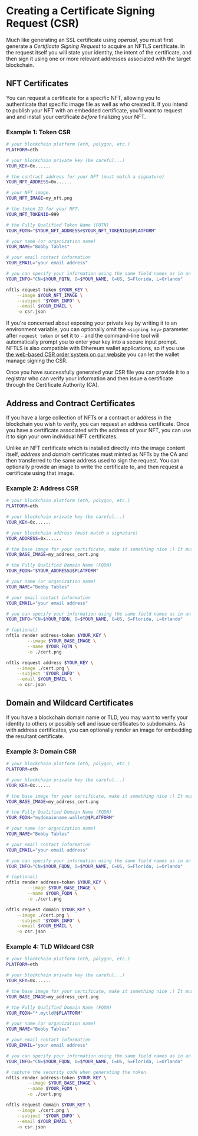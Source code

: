 # Creating a Certificate Signing Request (CSR)

Much like generating an SSL certificate using *openssl*, you must first generate a *Certificate Signing Request* to acquire an NFTLS certificate. In the request itself you will state your identity, the intent of the certificate, and then sign it using one or more relevant addresses associated with the target blockchain.

## NFT Certificates
You can request a certificate for a specific NFT, allowing you to authenticate that specific image file as well as who created it. If you intend to publish your NFT with an embedded certificate, you'll want to request and and install your certificate *before* finalizing your NFT.

### Example 1: Token CSR
```bash
# your blockchain platform (eth, polygon, etc.)
PLATFORM=eth

# your blockchain private key (be careful...)
YOUR_KEY=0x......

# the contract address for your NFT (must match a signature)
YOUR_NFT_ADDRESS=0x......

# your NFT image.
YOUR_NFT_IMAGE=my_nft.png

# the token ID for your NFT.
YOUR_NFT_TOKENID=999

# the Fully Qualified Token Name (FQTN)
YOUR_FQTN="$YOUR_NFT_ADDRESS#$YOUR_NFT_TOKENID@$PLATFORM"

# your name (or organization name)
YOUR_NAME="Bobby Tables"

# your email contact information
YOUR_EMAIL="your email address"

# you can specify your information using the same field names as in an SSL CSR.
YOUR_INFO="CN=$YOUR_FQTN, O=$YOUR_NAME, C=US, S=Florida, L=Orlando"

nftls request token $YOUR_KEY \
    --image $YOUR_NFT_IMAGE \
    --subject "$YOUR_INFO" \
    --email $YOUR_EMAIL \
    -o csr.json
```

If you're concerned about exposing your private key by writing it to an environment variable, you can optionally omit the `<signing key>` parameter after `request token` or set it to `-` and the command-line tool will automatically prompt you to enter your key into a secure input prompt. NFTLS is also compatible with Ethereum wallet applications, so if you use [the web-based CSR order system on our website](https://nftls.io/account) you can let the wallet manage signing the CSR.

Once you have successfully generated your CSR file you can provide it to a registrar who can verify your information and then issue a certificate through the Certificate Authority (CA).

## Address and Contract Certificates
If you have a large collection of NFTs or a contract or address in the blockchain you wish to verify, you can request an address certificate. Once you have a certificate associated with the address of your NFT, you can use it to sign your own individual NFT certificates.

Unlike an NFT certificate which is installed directly into the image content itself, *address* and *domain* certificates must minted as NFTs by the CA and then transferred to the same address used to sign the request. You can optionally provide an image to write the certificate to, and then request a certificate using that image.

### Example 2: Address CSR
```bash
# your blockchain platform (eth, polygon, etc.)
PLATFORM=eth

# your blockchain private key (be careful...)
YOUR_KEY=0x......

# your blockchain address (must match a signature)
YOUR_ADDRESS=0x......

# the base image for your certificate, make it something nice :) It must be 512x512 for address and domain certificates.
YOUR_BASE_IMAGE=my_address_cert.png

# the Fully Qualified Domain Name (FQDN)
YOUR_FQDN="$YOUR_ADDRESS@$PLATFORM"

# your name (or organization name)
YOUR_NAME="Bobby Tables"

# your email contact information
YOUR_EMAIL="your email address"

# you can specify your information using the same field names as in an SSL CSR.
YOUR_INFO="CN=$YOUR_FQDN, O=$YOUR_NAME, C=US, S=Florida, L=Orlando"

# (optional)
nftls render address-token $YOUR_KEY \
        --image $YOUR_BASE_IMAGE \
        --name $YOUR_FQTN \
        -o ./cert.png

nftls request address $YOUR_KEY \
    --image ./cert.png \
    --subject "$YOUR_INFO" \
    --email $YOUR_EMAIL \
    -o csr.json
```

## Domain and Wildcard Certificates
If you have a blockchain domain name or TLD, you may want to verify your identity to others or possibly sell and issue certificates to subdomains. As with address certificates, you can optionally render an image for embedding the resultant certificate.

### Example 3: Domain CSR
```bash
# your blockchain platform (eth, polygon, etc.)
PLATFORM=eth

# your blockchain private key (be careful...)
YOUR_KEY=0x......

# the base image for your certificate, make it something nice :) It must be 512x512 for address and domain certificates.
YOUR_BASE_IMAGE=my_address_cert.png

# the Fully Qualified Domain Name (FQDN)
YOUR_FQDN="mydomainname.wallet@$PLATFORM"

# your name (or organization name)
YOUR_NAME="Bobby Tables"

# your email contact information
YOUR_EMAIL="your email address"

# you can specify your information using the same field names as in an SSL CSR.
YOUR_INFO="CN=$YOUR_FQDN, O=$YOUR_NAME, C=US, S=Florida, L=Orlando"

# (optional)
nftls render address-token $YOUR_KEY \
        --image $YOUR_BASE_IMAGE \
        --name $YOUR_FQDN \
        -o ./cert.png

nftls request domain $YOUR_KEY \
    --image ./cert.png \
    --subject "$YOUR_INFO" \
    --email $YOUR_EMAIL \
    -o csr.json
```

### Example 4: TLD Wildcard CSR
```bash
# your blockchain platform (eth, polygon, etc.)
PLATFORM=eth

# your blockchain private key (be careful...)
YOUR_KEY=0x......

# the base image for your certificate, make it something nice :) It must be 512x512 for address and domain certificates.
YOUR_BASE_IMAGE=my_address_cert.png

# the Fully Qualified Domain Name (FQDN)
YOUR_FQDN="*.mytld@$PLATFORM"

# your name (or organization name)
YOUR_NAME="Bobby Tables"

# your email contact information
YOUR_EMAIL="your email address"

# you can specify your information using the same field names as in an SSL CSR.
YOUR_INFO="CN=$YOUR_FQDN, O=$YOUR_NAME, C=US, S=Florida, L=Orlando"

# capture the security code when generating the token.
nftls render address-token $YOUR_KEY \
        --image $YOUR_BASE_IMAGE \
        --name $YOUR_FQDN \
        -o ./cert.png

nftls request domain $YOUR_KEY \
    --image ./cert.png \
    --subject "$YOUR_INFO" \
    --email $YOUR_EMAIL \
    -o csr.json
```
